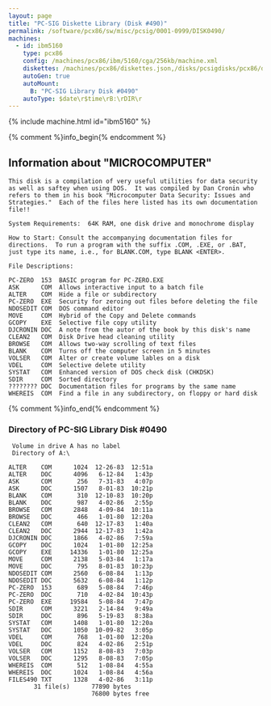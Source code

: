 ```yaml
---
layout: page
title: "PC-SIG Diskette Library (Disk #490)"
permalink: /software/pcx86/sw/misc/pcsig/0001-0999/DISK0490/
machines:
  - id: ibm5160
    type: pcx86
    config: /machines/pcx86/ibm/5160/cga/256kb/machine.xml
    diskettes: /machines/pcx86/diskettes.json,/disks/pcsigdisks/pcx86/diskettes.json
    autoGen: true
    autoMount:
      B: "PC-SIG Library Disk #0490"
    autoType: $date\r$time\rB:\rDIR\r
---
```


{% include machine.html id="ibm5160" %}

{% comment %}info_begin{% endcomment %}

## Information about "MICROCOMPUTER"

    This disk is a compilation of very useful utilities for data security
    as well as saftey when using DOS.  It was compiled by Dan Cronin who
    refers to them in his book "Microcomputer Data Security: Issues and
    Strategies."  Each of the files here listed has its own documentation
    file!!
    
    System Requirements:  64K RAM, one disk drive and monochrome display
    
    How to Start: Consult the accompanying documentation files for
    directions.  To run a program with the suffix .COM, .EXE, or .BAT,
    just type its name, i.e., for BLANK.COM, type BLANK <ENTER>.
    
    File Descriptions:
    
    PC-ZERO  153  BASIC program for PC-ZERO.EXE
    ASK      COM  Allows interactive input to a batch file
    ALTER    COM  Hide a file or subdirectory
    PC-ZERO  EXE  Security for zeroing out files before deleting the file
    NDOSEDIT COM  DOS command editor
    MOVE     COM  Hybrid of the Copy and Delete commands
    GCOPY    EXE  Selective file copy utility
    DJCRONIN DOC  A note from the autor of the book by this disk's name
    CLEAN2   COM  Disk Drive head cleaning utility
    BROWSE   COM  Allows two-way scrolling of text files
    BLANK    COM  Turns off the computer screen in 5 minutes
    VOLSER   COM  Alter or create volume lables on a disk
    VDEL     COM  Selective delete utility
    SYSTAT   COM  Enhanced version of DOS check disk (CHKDSK)
    SDIR     COM  Sorted directory
    ???????? DOC  Documentation files for programs by the same name
    WHEREIS  COM  Find a file in any subdirectory, on floppy or hard disk
{% comment %}info_end{% endcomment %}


### Directory of PC-SIG Library Disk #0490

     Volume in drive A has no label
     Directory of A:\

    ALTER    COM      1024  12-26-83  12:51a
    ALTER    DOC      4096   6-12-84   1:43p
    ASK      COM       256   7-31-83   4:07p
    ASK      DOC      1507   8-01-83  10:21p
    BLANK    COM       310  12-10-83  10:20p
    BLANK    DOC       987   4-02-86   2:55p
    BROWSE   COM      2848   4-09-84  10:11a
    BROWSE   DOC       466   1-01-80  12:20a
    CLEAN2   COM       640  12-17-83   1:40a
    CLEAN2   DOC      2944  12-17-83   1:42a
    DJCRONIN DOC      1866   4-02-86   7:59a
    GCOPY    DOC      1024   1-01-80  12:25a
    GCOPY    EXE     14336   1-01-80  12:25a
    MOVE     COM      2138   5-03-84   1:17a
    MOVE     DOC       795   8-01-83  10:23p
    NDOSEDIT COM      2560   6-08-84   1:13p
    NDOSEDIT DOC      5632   6-08-84   1:12p
    PC-ZERO  153       689   5-08-84   7:46p
    PC-ZERO  DOC       710   4-02-84  10:43p
    PC-ZERO  EXE     19584   5-08-84   7:47p
    SDIR     COM      3221   2-14-84   9:49a
    SDIR     DOC       896   5-19-83   8:38a
    SYSTAT   COM      1408   1-01-80  12:20a
    SYSTAT   DOC      1050  10-09-82   3:05p
    VDEL     COM       768   1-01-80  12:20a
    VDEL     DOC       824   4-02-86   2:51p
    VOLSER   COM      1152   8-08-83   7:03p
    VOLSER   DOC      1295   8-08-83   7:05p
    WHEREIS  COM       512   1-08-84   4:55a
    WHEREIS  DOC      1024   1-08-84   4:56a
    FILES490 TXT      1328   4-02-86   3:11p
           31 file(s)      77890 bytes
                           76800 bytes free
